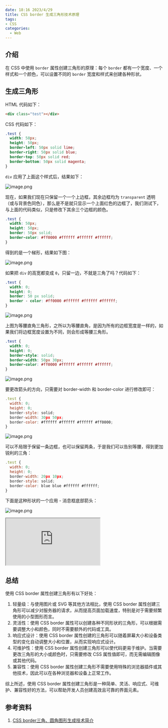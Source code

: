 ```yaml
---
date: 18:16 2023/4/29
title: CSS border 生成三角形技术原理
tags:
- CSS
categories:
  - Web
---
```

## 介绍
在 CSS 中使用 `border` 属性创建三角形的原理：每个 `border` 都有一个宽度、一个样式和一个颜色，可以设置不同的 `border` 宽度和样式来创建各种形状。

## 生成三角形
HTML 代码如下：
```html
<div class="test"></div>
```
CSS 代码如下：
```css
.test {
  width: 50px;
  height: 50px;
  border-left: 50px solid lime;
  border-right: 50px solid blue;
  border-top: 50px solid red;
  border-bottom: 50px solid magenta;
}
```
`div` 应用了上面这个样式后，结果如下：

![image.png](https://p1-juejin.byteimg.com/tos-cn-i-k3u1fbpfcp/5de41e44123c433da290a483be1133f8~tplv-k3u1fbpfcp-watermark.image?)

现在，如果我们现在只保留一个一个上边框，其余边框均为 `transparent` 透明（或与背景色同色），那么是不是就只显示一个上面红色的边框了，我们测试下，与上面的代码类似，只是修改下其余三个边框的颜色。
```css
.test {
  width: 50px;
  height: 50px;
  border: 50px solid;
  border-color: #ff0000 #ffffff #ffffff #ffffff;
}
```
得到的是一个梯形，结果如下图：

![image.png](https://p3-juejin.byteimg.com/tos-cn-i-k3u1fbpfcp/4507d392b06c43c29f57607b85da62d2~tplv-k3u1fbpfcp-watermark.image?)

如果把 `div` 的高宽都变成 `0`，只留一边，不就是三角了吗？代码如下：
```css
.test {
  width: 0;
  height: 0;
  border: 50 px solid;
  border - color: #ff0000 #ffffff #ffffff #ffffff;
}
```

![image.png](https://p6-juejin.byteimg.com/tos-cn-i-k3u1fbpfcp/5b4ae44e7ef644acab3719e0ff94e598~tplv-k3u1fbpfcp-watermark.image?)

上图为等腰直角三角形，之所以为等腰直角，是因为所有的边框宽度是一样的，如果我们将边框宽度设置为不同，则会形成等腰三角形。
```css
.test {
  width: 0;
  height: 0;
  border-style: solid;
  border-width: 50px 30px;
  border-color: #ff0000 #ffffff #ffffff #ffffff;
}
```

![image.png](https://p6-juejin.byteimg.com/tos-cn-i-k3u1fbpfcp/1bde52f04590434287e887b2ec4d5f56~tplv-k3u1fbpfcp-watermark.image?)

要更改箭头的方向，只需要对 border-width 和 border-color 进行修改即可：
```js
.test {
  width: 0;
  height: 0;
  border-style: solid;
  border-width: 30px 50px;
  border-color: #ffffff #ffffff #ffffff #ff0000;
}
```

![image.png](https://p1-juejin.byteimg.com/tos-cn-i-k3u1fbpfcp/1a6f268e525f4daa8180c744dddc1cc0~tplv-k3u1fbpfcp-watermark.image?)

可以不局限于保留一条边框，也可以保留两条，于是我们可以告别等腰，得到更加锐利的三角：
```js
.test {
  width: 0;
  height: 0;
  border-width: 20px 10px;
  border-style: solid;
  border-color: blue blue #ffffff #ffffff;
}
```
下面是这种形状的一个应用 - 消息框底部箭头：

![image.png](https://p6-juejin.byteimg.com/tos-cn-i-k3u1fbpfcp/7e7bcaafdf1b4acdb494a62af8fa5e42~tplv-k3u1fbpfcp-watermark.image?)

<iframe src="https://code.juejin.cn/pen/7227411408458088487"></iframe>

## 总结
使用 CSS border 属性创建三角形有以下好处：
1. 轻量级：与使用图片或 SVG 等其他方法相比，使用 CSS border 属性创建三角形可以减少对服务器的请求，从而提高页面加载速度，特别是对于需要频繁使用的小型图形而言。
2. 灵活性：使用 CSS border 属性可以创建各种不同形状的三角形，可以根据需要调整大小和颜色，同时不需要额外的代码或工具。
3. 响应式设计：使用 CSS border 属性创建的三角形可以随着屏幕大小和设备类型的变化自动调整大小和位置，从而实现响应式设计。
4. 可维护性：使用 CSS border 属性创建三角形可以使代码更易于维护。当需要更改三角形的大小或颜色时，只需要修改 CSS 属性值即可，而无需编辑图像或其他代码。
5. 兼容性：使用 CSS border 属性创建三角形不需要使用特殊的浏览器插件或其他技术，因此可以在各种浏览器和设备上正常工作。

综上所述，使用 CSS border 属性创建三角形是一种简单、灵活、响应式、可维护、兼容性好的方法，可以帮助开发人员创建高效且可靠的界面元素。

## 参考资料
1. [CSS border三角、圆角图形生成技术简介](https://www.zhangxinxu.com/wordpress/2010/05/css-border%E4%B8%89%E8%A7%92%E3%80%81%E5%9C%86%E8%A7%92%E5%9B%BE%E5%BD%A2%E7%94%9F%E6%88%90%E6%8A%80%E6%9C%AF%E7%AE%80%E4%BB%8B/)
